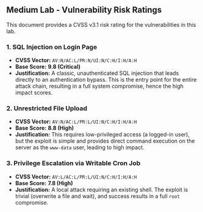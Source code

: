 ## Medium Lab - Vulnerability Risk Ratings

This document provides a CVSS v3.1 risk rating for the vulnerabilities in this lab.

### 1. SQL Injection on Login Page

* **CVSS Vector:** `AV:N/AC:L/PR:N/UI:N/C:H/I:H/A:H`
* **Base Score:** **9.8 (Critical)**
* **Justification:** A classic, unauthenticated SQL injection that leads directly to an authentication bypass. This is the entry point for the entire attack chain, resulting in a full system compromise, hence the high impact scores.

### 2. Unrestricted File Upload

* **CVSS Vector:** `AV:N/AC:L/PR:L/UI:N/C:H/I:H/A:H`
* **Base Score:** **8.8 (High)**
* **Justification:** This requires low-privileged access (a logged-in user), but the exploit is simple and provides direct command execution on the server as the `www-data` user, leading to high impact.

### 3. Privilege Escalation via Writable Cron Job

* **CVSS Vector:** `AV:L/AC:L/PR:L/UI:N/C:H/I:H/A:H`
* **Base Score:** **7.8 (High)**
* **Justification:** A local attack requiring an existing shell. The exploit is trivial (overwrite a file and wait), and success results in a full `root` compromise.
